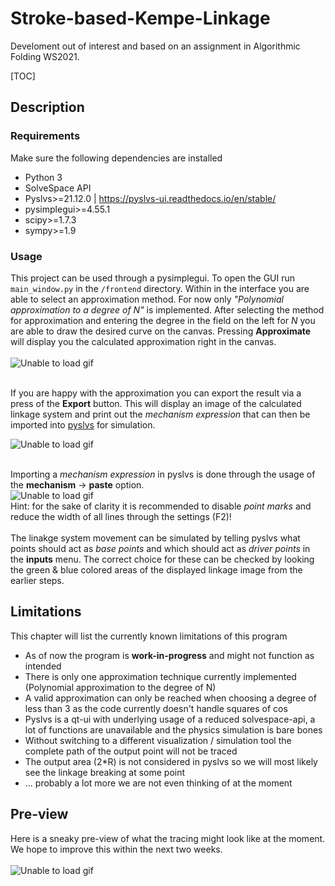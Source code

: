 # Stroke-based-Kempe-Linkage
Develoment out of interest and based on an assignment in Algorithmic Folding WS2021.

[TOC]

## Description

### Requirements
Make sure the following dependencies are installed
* Python 3
* SolveSpace API
* Pyslvs>=21.12.0 | https://pyslvs-ui.readthedocs.io/en/stable/
* pysimplegui>=4.55.1
* scipy>=1.7.3
* sympy>=1.9

### Usage
This project can be used through a pysimplegui. To open the GUI run `main_window.py` in the `/frontend` directory.
Within in the interface you are able to select an approximation method. For now only _"Polynomial approximation to a degree of N"_ is implemented.
After selecting the method for approximation and entering the degree in the field on the left for _N_ you are able to draw the desired curve on the canvas.
Pressing **Approximate** will display you the calculated approximation right in the canvas. <br/> <br/>
![Unable to load gif](https://media0.giphy.com/media/DkgjjF0q90zIMrQlHC/giphy.gif) <br/> <br/>

If you are happy with the approximation you can export the result via a press of the **Export** button.
This will display an image of the calculated linkage system and print out the _mechanism expression_ that can then be imported into [pyslvs](https://github.com/KmolYuan/Pyslvs-UI) for simulation. 

![Unable to load gif](https://media1.giphy.com/media/43QvhD7KjjUSh5Lu4O/giphy.gif) <br/> <br/>


Importing a _mechanism expression_ in pyslvs is done through the usage of the **mechanism** -> **paste** option. <br/>
![Unable to load gif](https://media4.giphy.com/media/hosZqf5Ues8V7vkfNF/giphy.gif) <br/>
Hint: for the sake of clarity it is recommended to disable _point marks_ and reduce the width of all lines through the settings (F2)!
<br/> <br/>
The linakge system movement can be simulated by telling pyslvs what points should act as _base points_ and which should act as _driver points_ in the **inputs** menu.
The correct choice for these can be checked by looking the green & blue colored areas of the displayed linkage image from the earlier steps.


## Limitations
This chapter will list the currently known limitations of this program
* As of now the program is **work-in-progress** and might not function as intended
* There is only one approximation technique currently implemented (Polynomial approximation to the degree of N)
* A valid approximation can only be reached when choosing a degree of less than 3 as the code currently doesn't handle squares of cos
* Pyslvs is a qt-ui with underlying usage of a reduced solvespace-api, a lot of functions are unavailable and the physics simulation is bare bones
* Without switching to a different visualization / simulation tool the complete path of the output point will not be traced
* The output area (2*R) is not considered in pyslvs so we will most likely see the linkage breaking at some point
* ... probably a lot more we are not even thinking of at the moment

## Pre-view
Here is a sneaky pre-view of what the tracing might look like at the moment. We hope to improve this within the next two weeks.
<br/> <br/>
![Unable to load gif](https://media0.giphy.com/media/Ft2S5KixBmbRtkJiFu/giphy.gif) <br/>
